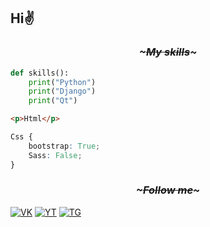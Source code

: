 ## Hi✌ 
### <p align=center><i>~~~~~~~~~~~My skills~~~~~~~~~~~</i></p>

```python
def skills():
    print("Python")
    print("Django")
    print("Qt")
```

```html
<p>Html</p>
```

```css
Css {
    bootstrap: True;    
    Sass: False;
}
```

### <p align=center><i>~~~~~~~~~~~Follow me~~~~~~~~~~~</i></p>

[![VK](https://img.shields.io/badge/-VK-pink?style=for-the-badge&logo=vk&logoColor=blue)](https://vk.com/kematin)
[![YT](https://img.shields.io/badge/-Youtube-pink?style=for-the-badge&logo=Youtube&logoColor=red)](https://www.youtube.com/channel/UCl7iXtUkWgJsLgZgovCBChg)
 [![TG](https://img.shields.io/badge/-Telegram-pink?style=for-the-badge&logo=telegram&logoColor=blue)](https://t.me/kematinn)

